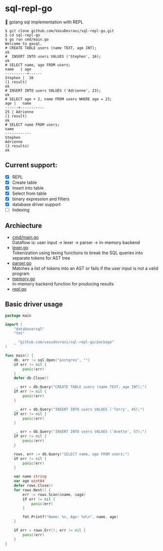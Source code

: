 # sql-repl-go
🚧 golang sql implementation with REPL

```shell
$ git clone github.com/VasuDevrani/sql-repl-go.git
$ cd sql-repl-go
$ go run cmd/main.go
Welcome to gosql.
# CREATE TABLE users (name TEXT, age INT);
ok
#  INSERT INTO users VALUES ('Stephen', 16);
ok
# SELECT name, age FROM users;
name   | age
----------+------
Stephen |  16
(1 result)
ok
# INSERT INTO users VALUES ('Adrienne', 23);
ok
# SELECT age + 2, name FROM users WHERE age = 23;
age |   name
------+-----------
25 | Adrienne
(1 result)
ok
# SELECT name FROM users;
name
------------
Stephen
Adrienne
(2 results)
ok
```

## Current support:

- [x] REPL
- [x] Create table 
- [x] Insert into table
- [x] Select from table
- [x] binary expression and filters
- [x] database driver support
- [ ] Indexing

## Archiecture
- [cmd/main.go](https://github.com/VasuDevrani/sql-repl-go/blob/master/cmd/main.go) </br>
  Dataflow is: user input -> lexer -> parser -> in-memory backend
- [lexer.go](https://github.com/VasuDevrani/sql-repl-go/blob/master/package/lexer.go) </br>
  Tokenization using lexing functions to break the SQL queries into separate tokens for AST tree
- [parser.go](https://github.com/VasuDevrani/sql-repl-go/blob/master/package/parser.go) </br>
  Matches a list of tokens into an AST or fails if the user input is not a valid program
- [memory.go](https://github.com/VasuDevrani/sql-repl-go/blob/master/package/memory.go) </br>
  in-memory backend function for producing results
- [repl.go](https://github.com/VasuDevrani/sql-repl-go/blob/master/package/repl.go) </br>

## Basic driver usage
```go
package main

import (
    "database/sql"
    "fmt"

    _ "github.com/vasudevrani/sql-repl-go/package"
)

func main() {
    db, err := sql.Open("postgres", "")
    if err != nil {
        panic(err)
    }
    defer db.Close()

    _, err = db.Query("CREATE TABLE users (name TEXT, age INT);")
    if err != nil {
        panic(err)
    }

    _, err = db.Query("INSERT INTO users VALUES ('Terry', 45);")
    if err != nil {
        panic(err)
    }

    _, err = db.Query("INSERT INTO users VALUES ('Anette', 57);")
    if err != nil {
        panic(err)
    }

    rows, err := db.Query("SELECT name, age FROM users;")
    if err != nil {
        panic(err)
    }

    var name string
    var age uint64
    defer rows.Close()
    for rows.Next() {
        err := rows.Scan(&name, &age)
        if err != nil {
            panic(err)
        }

        fmt.Printf("Name: %s, Age: %d\n", name, age)
    }

    if err = rows.Err(); err != nil {
        panic(err)
    }
}
```
